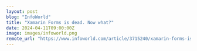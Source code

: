 ```yaml
---
layout: post
blog: "InfoWorld"
title: "Xamarin Forms is dead. Now what?"
date: 2024-04-11T09:00:00Z
image: images/infoworld.png
remote_url: "https://www.infoworld.com/article/3715240/xamarin-forms-is-dead-now-what.html#tk.rss_applicationdevelopment"
---
```

